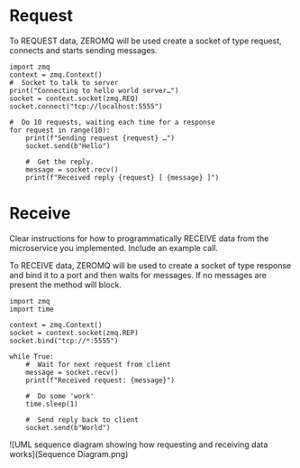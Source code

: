# Request
To REQUEST data, ZEROMQ will be used create a socket of type request, connects and starts sending messages.

```
import zmq
context = zmq.Context()
#  Socket to talk to server
print("Connecting to hello world server…")
socket = context.socket(zmq.REQ)
socket.connect("tcp://localhost:5555")

#  Do 10 requests, waiting each time for a response
for request in range(10):
    print(f"Sending request {request} …")
    socket.send(b"Hello")

    #  Get the reply.
    message = socket.recv()
    print(f"Received reply {request} [ {message} ]")
```
# Receive

Clear instructions for how to programmatically RECEIVE data from the microservice you implemented. Include an example call.

To RECEIVE data, ZEROMQ will be used to create a socket of type response and bind it to a port and then waits for messages.
If no messages are present the method will block.
```
import zmq
import time

context = zmq.Context()
socket = context.socket(zmq.REP)
socket.bind("tcp://*:5555")

while True:
    #  Wait for next request from client
    message = socket.recv()
    print(f"Received request: {message}")

    #  Do some 'work'
    time.sleep(1)

    #  Send reply back to client
    socket.send(b"World")
```
![UML sequence diagram showing how requesting and receiving data works](Sequence Diagram.png)
